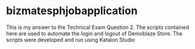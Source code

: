 # bizmatesphjobapplication
This is my answer to the Technical Exam Question 2. The scripts contained here are used to automate the login and logout of Demoblaze Store.
The scripts were developed and run using Katalon Studio